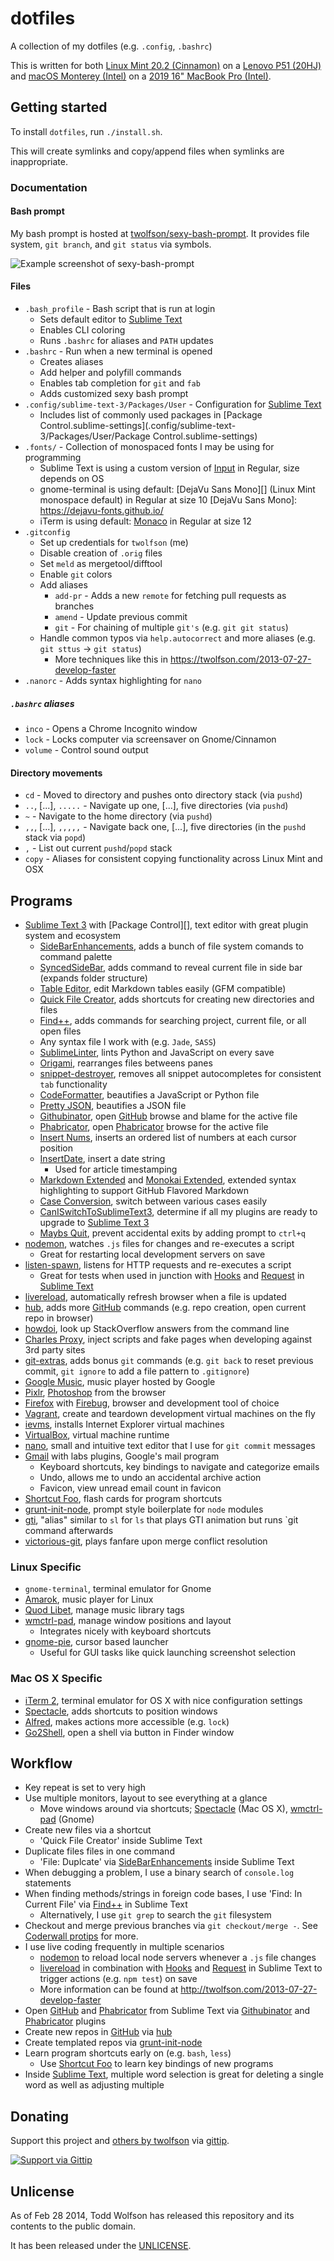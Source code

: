 # dotfiles
A collection of my dotfiles (e.g. `.config`, `.bashrc`)

This is written for both [Linux Mint 20.2 (Cinnamon)][linux-mint] on a [Lenovo P51 (20HJ)][lenovo-p51] and [macOS Monterey (Intel)][macos] on a [2019 16" MacBook Pro (Intel)][macbook-pro].

[linux-mint]: http://www.linuxmint.com/
[lenovo-p51]: https://pcsupport.lenovo.com/us/en/products/laptops-and-netbooks/thinkpad-p-series-laptops/thinkpad-p51-type-20hh-20hj/20hh
[macos]: https://www.apple.com/macos/
[macbook-pro]: https://support.apple.com/kb/SP809?locale=en_US

## Getting started
To install `dotfiles`, run `./install.sh`.

This will create symlinks and copy/append files when symlinks are inappropriate.

### Documentation
#### Bash prompt
My bash prompt is hosted at [twolfson/sexy-bash-prompt][]. It provides file system, `git branch`, and `git status` via symbols.

[twolfson/sexy-bash-prompt]: https://github.com/twolfson/sexy-bash-prompt

![Example screenshot of sexy-bash-prompt](https://f.cloud.github.com/assets/902488/759832/eea8511e-e79b-11e2-9012-3a1ac3ff9e36.png)

#### Files
- `.bash_profile` - Bash script that is run at login
    - Sets default editor to [Sublime Text][]
    - Enables CLI coloring
    - Runs `.bashrc` for aliases and `PATH` updates
- `.bashrc` - Run when a new terminal is opened
    - Creates aliases
    - Add helper and polyfill commands
    - Enables tab completion for `git` and `fab`
    - Adds customized sexy bash prompt
- `.config/sublime-text-3/Packages/User` - Configuration for [Sublime Text][]
    - Includes list of commonly used packages in [Package Control.sublime-settings](.config/sublime-text-3/Packages/User/Package Control.sublime-settings)
- `.fonts/` - Collection of monospaced fonts I may be using for programming
    - Sublime Text is using a custom version of [Input](.fonts/README.md) in Regular, size depends on OS
    - gnome-terminal is using default: [DejaVu Sans Mono][] (Linux Mint monospace default) in Regular at size 10
        [DejaVu Sans Mono]: https://dejavu-fonts.github.io/
        <!-- Verified Linux Mint monospace default via https://unix.stackexchange.com/a/154746/498167 -->
    - iTerm is using default: [Monaco](https://en.wikipedia.org/wiki/Monaco_(typeface)) in Regular at size 12
- `.gitconfig`
    - Set up credentials for `twolfson` (me)
    - Disable creation of `.orig` files
    - Set `meld` as mergetool/difftool
    - Enable `git` colors
    - Add aliases
        - `add-pr` - Adds a new `remote` for fetching pull requests as branches
        - `amend` - Update previous commit
        - `git` - For chaining of multiple `git's` (e.g. `git git status`)
    - Handle common typos via `help.autocorrect` and more aliases (e.g. `git sttus` -> `git status`)
        - More techniques like this in <https://twolfson.com/2013-07-27-develop-faster>
- `.nanorc` - Adds syntax highlighting for `nano`

[Sublime Text 3]: http://www.sublimetext.com/3

##### `.bashrc` aliases
- `inco` - Opens a Chrome Incognito window
- `lock` - Locks computer via screensaver on Gnome/Cinnamon
- `volume` - Control sound output

#### Directory movements
- `cd` - Moved to directory and pushes onto directory stack (via `pushd`)
- `..`, [...], `.....` - Navigate up one, [...], five directories (via `pushd`)
- `~` - Navigate to the home directory (via `pushd`)
- `,,`, [...], `,,,,,` - Navigate back one, [...], five directories (in the `pushd` stack via `popd`)
- `,` - List out current `pushd`/`popd` stack
- `copy` - Aliases for consistent copying functionality across Linux Mint and OSX

## Programs
- [Sublime Text 3][] with [Package Control][], text editor with great plugin system and ecosystem
    - [SideBarEnhancements][], adds a bunch of file system comands to command palette
    - [SyncedSideBar][], adds command to reveal current file in side bar (expands folder structure)
    - [Table Editor][], edit Markdown tables easily (GFM compatible)
    - [Quick File Creator][], adds shortcuts for creating new directories and files
    - [Find++][], adds commands for searching project, current file, or all open files
    - Any syntax file I work with (e.g. `Jade`, `SASS`)
    - [SublimeLinter][], lints Python and JavaScript on every save
    - [Origami][], rearranges files betweens panes
    - [snippet-destroyer][], removes all snippet autocompletes for consistent `tab` functionality
    - [CodeFormatter][], beautifies a JavaScript or Python file
    - [Pretty JSON][], beautifies a JSON file
    - [Githubinator][], open [GitHub][] browse and blame for the active file
    - [Phabricator][subl-phab], open [Phabricator][] browse for the active file
    - [Insert Nums][], inserts an ordered list of numbers at each cursor position
    - [InsertDate][], insert a date string
        - Used for article timestamping
    - [Markdown Extended][] and [Monokai Extended][], extended syntax highlighting to support GitHub Flavored Markdown
    - [Case Conversion][], switch between various cases easily
    - [CanISwitchToSublimeText3][], determine if all my plugins are ready to upgrade to [Sublime Text 3][]
    - [Maybs Quit][], prevent accidental exits by adding prompt to `ctrl+q`
- [nodemon][], watches `.js` files for changes and re-executes a script
    - Great for restarting local development servers on save
- [listen-spawn][], listens for HTTP requests and re-executes a script
    - Great for tests when used in junction with [Hooks][] and [Request][] in [Sublime Text][]
- [livereload][], automatically refresh browser when a file is updated
- [hub][], adds more [GitHub][] commands (e.g. repo creation, open current repo in browser)
- [howdoi][], look up StackOverflow answers from the command line
- [Charles Proxy][], inject scripts and fake pages when developing against 3rd party sites
- [git-extras][], adds bonus `git` commands (e.g. `git back` to reset previous commit, `git ignore` to add a file pattern to `.gitignore`)
- [Google Music][], music player hosted by Google
- [Pixlr][], [Photoshop][] from the browser
- [Firefox][] with [Firebug][], browser and development tool of choice
- [Vagrant][], create and teardown development virtual machines on the fly
- [ievms][], installs Internet Explorer virtual machines
- [VirtualBox][], virtual machine runtime
- [nano][], small and intuitive text editor that I use for `git commit` messages
- [Gmail][] with labs plugins, Google's mail program
    - Keyboard shortcuts, key bindings to navigate and categorize emails
    - Undo, allows me to undo an accidental archive action
    - Favicon, view unread email count in favicon
- [Shortcut Foo][], flash cards for program shortcuts
- [grunt-init-node][], prompt style boilerplate for `node` modules
- [gti][], "alias" similar to `sl` for `ls` that plays GTI animation but runs `git command afterwards
- [victorious-git][], plays fanfare upon merge conflict resolution

[SideBarEnhancements]: https://github.com/titoBouzout/SideBarEnhancements
[SyncedSideBar]: https://github.com/sobstel/SyncedSideBar
[Table Editor]: https://github.com/vkocubinsky/SublimeTableEditor
[Quick File Creator]: https://github.com/noklesta/SublimeQuickFileCreator
[Find++]: https://github.com/twolfson/FindPlusPlus
[SublimeLinter]: https://github.com/SublimeLinter/SublimeLinter
[Origami]: https://github.com/SublimeText/Origami
[snippet-destroyer]: https://github.com/twolfson/sublime-snippet-destroyer
[CodeFormatter]: https://github.com/akalongman/sublimetext-codeformatter/
[Pretty JSON]: https://github.com/dzhibas/SublimePrettyJson
[GitHubinator]: https://github.com/ehamiter/ST2-GitHubinator
[GitHub]: http://github.com/
[subl-phab]: https://github.com/uber/sublime-phabricator
[Phabricator]: https://github.com/facebook/phabricator
[Insert Nums]: https://github.com/jbrooksuk/InsertNums
[InsertDate]: https://github.com/FichteFoll/sublimetext-insertdate
[Markdown Extended]: https://github.com/jonschlinkert/sublime-markdown-extended
[Monokai Extended]: https://github.com/jonschlinkert/sublime-monokai-extended
[Case Conversion]: https://github.com/jdc0589/CaseConversion
[CanISwitchToSublimeText3]: https://github.com/SublimeGit/CanISwitchToSublimeText3
[Sublime Text 3]: http://www.sublimetext.com/3
[Maybs Quit]: https://github.com/xavi-/sublime-maybs-quit
[nodemon]: https://github.com/remy/nodemon
[listen-spawn]: https://github.com/twolfson/listen-spawn
[Hooks]: https://github.com/twolfson/sublime-hooks
[Request]: https://github.com/twolfson/sublime-request
[Sublime Text]: http://www.sublimetext.com/
[livereload]: https://github.com/lepture/python-livereload
[hub]: https://github.com/defunkt/hub
[howdoi]: https://github.com/gleitz/howdoi
[Charles Proxy]: http://charlesproxy.com/
[git-extras]: https://github.com/visionmedia/git-extras
[Google Music]: http://music.google.com/
[Pixlr]: http://pixlr.com/
[Photoshop]: http://www.photoshop.com/
[Firefox]: http://www.mozilla.org/en-US/firefox/new/
[Firebug]: https://getfirebug.com/
[Vagrant]: http://vagrantup.com/
[ievms]: https://github.com/xdissent/ievms/
[VirtualBox]: http://virtualbox.org/
[nano]: http://www.nano-editor.org/
[Gmail]: https://mail.google.com/
[Shortcut Foo]: http://shortcutfoo.com/
[grunt-init-node]: https://github.com/twolfson/grunt-init-node
[gti]: https://github.com/rwos/gti
[victorious-git]: https://github.com/twolfson/victorious-git

### Linux Specific
- `gnome-terminal`, terminal emulator for Gnome
- [Amarok][], music player for Linux
- [Quod Libet][], manage music library tags
- [wmctrl-pad][], manage window positions and layout
    - Integrates nicely with keyboard shortcuts
- [gnome-pie][], cursor based launcher
    - Useful for GUI tasks like quick launching screenshot selection

[Amarok]: http://amarok.kde.org/
[Quod Libet]: https://code.google.com/p/quodlibet/
[wmctrl-pad]: https://github.com/twolfson/controlpad
[gnome-pie]: https://github.com/Simmesimme/Gnome-Pie

### Mac OS X Specific
- [iTerm 2][], terminal emulator for OS X with nice configuration settings
- [Spectacle][], adds shortcuts to position windows
- [Alfred][], makes actions more accessible (e.g. `lock`)
- [Go2Shell][], open a shell via button in Finder window

[iTerm 2]: https://www.iterm2.com/
[Spectacle]: http://spectacleapp.com/
[Alfred]: http://www.alfredapp.com/
[Go2Shell]: https://itunes.apple.com/us/app/go2shell/id445770608?mt=12

## Workflow
- Key repeat is set to very high
- Use multiple monitors, layout to see everything at a glance
    - Move windows around via shortcuts; [Spectacle][] (Mac OS X), [wmctrl-pad][] (Gnome)
- Create new files via a shortcut
    - 'Quick File Creator' inside Sublime Text
- Duplicate files files in one command
    - 'File: Duplcate' via [SideBarEnhancements][] inside Sublime Text
- When debugging a problem, I use a binary search of `console.log` statements
- When finding methods/strings in foreign code bases, I use 'Find: In Current File' via [Find++][] in Sublime Text
    - Alternatively, I use `git grep` to search the `git` filesystem
- Checkout and merge previous branches via `git checkout/merge -`. See [Coderwall protips][] for more.
- I use live coding frequently in multiple scenarios
    - [nodemon][] to reload local node servers whenever a `.js` file changes
    - [livereload][] in combination with [Hooks][] and [Request][] in Sublime Text to trigger actions (e.g. `npm test`) on save
    - More information can be found at http://twolfson.com/2013-07-27-develop-faster
- Open [GitHub][] and [Phabricator][] from Sublime Text via [Githubinator][] and [Phabricator][subl-phab] plugins
- Create new repos in [GitHub][] via [hub][]
- Create templated repos via [grunt-init-node][]
- Learn program shortcuts early on (e.g. `bash`, `less`)
    - Use [Shortcut Foo][] to learn key bindings of new programs
- Inside [Sublime Text][], multiple word selection is great for deleting a single word as well as adjusting multiple

[Coderwall protips]: https://coderwall.com/p/u/twolfson

## Donating
Support this project and [others by twolfson][gittip] via [gittip][].

[![Support via Gittip][gittip-badge]][gittip]

[gittip-badge]: https://rawgithub.com/twolfson/gittip-badge/master/dist/gittip.png
[gittip]: https://www.gittip.com/twolfson/

## Unlicense
As of Feb 28 2014, Todd Wolfson has released this repository and its contents to the public domain.

It has been released under the [UNLICENSE][].

[UNLICENSE]: UNLICENSE
